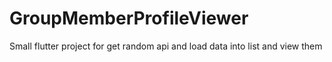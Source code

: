# GroupMemberProfileViewer
Small flutter project for get random api and load data into list and view them
